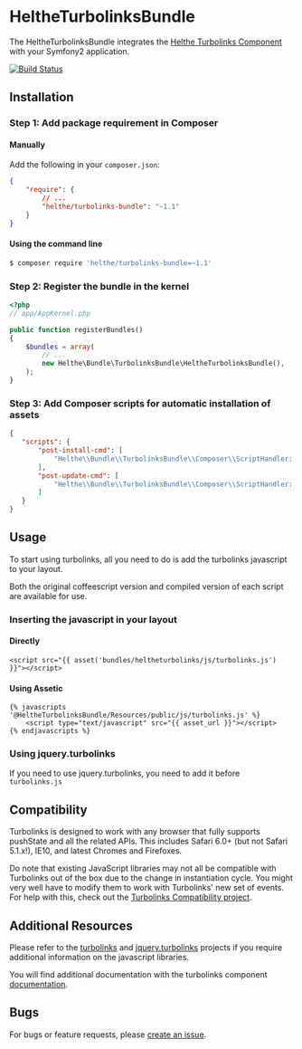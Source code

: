 # HeltheTurbolinksBundle

The HeltheTurbolinksBundle integrates the [Helthe Turbolinks Component](https://github.com/helthe/Turbolinks)
with your Symfony2 application.

[![Build Status](https://secure.travis-ci.org/helthe/TurbolinksBundle.png?branch=master)](http://travis-ci.org/helthe/TurbolinksBundle)

## Installation

### Step 1: Add package requirement in Composer

#### Manually

Add the following in your `composer.json`:

```json
{
    "require": {
        // ...
        "helthe/turbolinks-bundle": "~1.1"
    }
}
```

#### Using the command line

```bash
$ composer require 'helthe/turbolinks-bundle=~1.1'
```

### Step 2: Register the bundle in the kernel

```php
<?php
// app/AppKernel.php

public function registerBundles()
{
    $bundles = array(
        // ...
        new Helthe\Bundle\TurbolinksBundle\HeltheTurbolinksBundle(),
    );
}
```

### Step 3: Add Composer scripts for automatic installation of assets

```json
{
   "scripts": {
       "post-install-cmd": [
           "Helthe\\Bundle\\TurbolinksBundle\\Composer\\ScriptHandler::installAssets"
       ],
       "post-update-cmd": [
           "Helthe\\Bundle\\TurbolinksBundle\\Composer\\ScriptHandler::installAssets"
       ]
   }
}
```

## Usage

To start using turbolinks, all you need to do is add the turbolinks javascript to your layout.

Both the original coffeescript version and compiled version of each script are available for use.

### Inserting the javascript in your layout

#### Directly

```jinja
<script src="{{ asset('bundles/heltheturbolinks/js/turbolinks.js') }}"></script>
```

#### Using Assetic

```jinja
{% javascripts '@HeltheTurbolinksBundle/Resources/public/js/turbolinks.js' %}
    <script type="text/javascript" src="{{ asset_url }}"></script>
{% endjavascripts %}
```

### Using jquery.turbolinks

If you need to use jquery.turbolinks, you need to add it before `turbolinks.js`

## Compatibility

Turbolinks is designed to work with any browser that fully supports pushState and
all the related APIs. This includes Safari 6.0+ (but not Safari 5.1.x!), IE10,
and latest Chromes and Firefoxes.

Do note that existing JavaScript libraries may not all be compatible with
Turbolinks out of the box due to the change in instantiation cycle. You might
very well have to modify them to work with Turbolinks' new set of events. For
help with this, check out the [Turbolinks Compatibility project](http://reed.github.io/turbolinks-compatibility).

## Additional Resources

Please refer to the [turbolinks](https://github.com/rails/turbolinks) and
[jquery.turbolinks](https://github.com/kossnocorp/jquery.turbolinks) projects
if you require additional information on the javascript libraries.

You will find additional documentation with the turbolinks component
[documentation](https://github.com/helthe/Turbolinks).

## Bugs

For bugs or feature requests, please [create an issue](https://github.com/helthe/TurbolinksBundle/issues/new).
